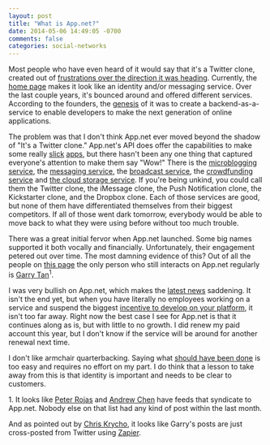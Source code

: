 ```yaml
---
layout: post
title: "What is App.net?"
date: 2014-05-06 14:49:05 -0700
comments: false
categories: social-networks
---
```


Most people who have even heard of it would say that it's a Twitter clone, created out of [frustrations over the direction it was heading](http://daltoncaldwell.com/what-twitter-could-have-been). Currently, the [home page](http://app.net) makes it look like an identity and/or messaging service. Over the last couple years, it's bounced around and offered different services. According to the founders, the [genesis](http://daltoncaldwell.com/an-audacious-proposal) of it was to create a backend-as-a-service to enable developers to make the next generation of online applications.

The problem was that I don't think App.net ever moved beyond the shadow of "It's a Twitter clone." App.net's API does offer the capabilities to make some really [slick](http://riposteapp.net/) [apps](http://favd.net/), but there hasn't been any one thing that captured everyone's attention to make them say "Wow!" There is the [microblogging service](https://alpha.app.net/), the [messaging service](https://omega.app.net/), the [broadcast service](https://broadcast.app.net), the [crowdfunding service](https://backer.app.net/) and [the cloud storage service](http://blog.app.net/2013/01/28/announcing-the-app-net-file-api/). If you're being unkind, you could call them the Twitter clone, the iMessage clone, the Push Notification clone, the Kickstarter clone, and the Dropbox clone. Each of those services are good, but none of them have differentiated themselves from their biggest competitors. If all of those went dark tomorrow, everybody would be able to move back to what they were using before without too much trouble. 

There was a great initial fervor when App.net launched. Some big names supported it both vocally and financially. Unfortunately, their engagement petered out over time. The most damning evidence of this? Out of all the people on [this page](https://web.archive.org/web/20120801133202/https://join.app.net/) the only person who still interacts on App.net regularly is [Garry Tan](https://alpha.app.net/garrytan)<sup>1</sup>. 

I was very bullish on App.net, which makes the [latest news](http://blog.app.net/2014/05/06/app-net-state-of-the-union/) saddening. It isn't the end yet, but when you have literally no employees working on a service and suspend the biggest [incentive to develop on your platform](http://blog.app.net/2012/09/27/announcing-the-app-net-developer-incentive-program/), it isn't too far away. Right now the best case I see for App.net is 
that it continues along as is, but with little to no growth. I did renew my paid account this year, but I don't know if the service will be around for another renewal next time.

I don't like armchair quarterbacking. Saying what [should have been done](http://www.theonion.com/articles/woman-a-leading-authority-on-what-shouldnt-be-in-p,35922/) is too easy and requires no effort on my part. I do think that a lesson to take away from this is that identity is important and needs to be clear to customers.

<div class="footnotes">
1. It looks like <a href="https://alpha.app.net/peterrojas">Peter Rojas</a> and <a href="https://alpha.app.net/andrewchen">Andrew Chen</a> have feeds that syndicate to App.net. Nobody else on that list had any kind of post within the last month.

<p>And as pointed out by <a href="https://alpha.app.net/chriskrycho/post/29913830">Chris Krycho</a>, it looks like Garry's posts are just cross-posted from Twitter using <a href="https://zapier.com/">Zapier</a>.</p>
</div>
